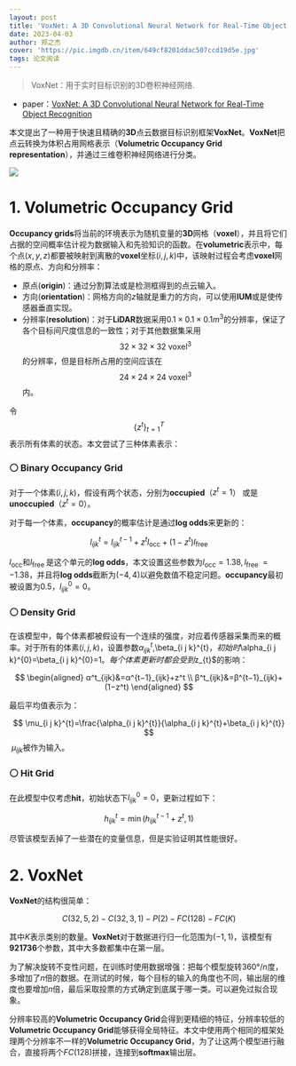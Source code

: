 ```yaml
---
layout: post
title: 'VoxNet: A 3D Convolutional Neural Network for Real-Time Object Recognition'
date: 2023-04-03
author: 郑之杰
cover: 'https://pic.imgdb.cn/item/649cf8201ddac507ccd19d5e.jpg'
tags: 论文阅读
---
```


> VoxNet：用于实时目标识别的3D卷积神经网络.

- paper：[VoxNet: A 3D Convolutional Neural Network for Real-Time Object Recognition](https://ieeexplore.ieee.org/document/7353481)

本文提出了一种用于快速且精确的**3D**点云数据目标识别框架**VoxNet**。**VoxNet**把点云转换为体积占用网格表示（**Volumetric Occupancy Grid representation**），并通过三维卷积神经网络进行分类。

![](https://pic.imgdb.cn/item/649cf8b11ddac507ccd27e3c.jpg)

# 1. Volumetric Occupancy Grid

**Occupancy grids**将当前的环境表示为随机变量的**3D**网格（**voxel**），并且将它们占据的空间概率估计视为数据输入和先验知识的函数。在**volumetric**表示中，每个点$(x, y, z)$都要被映射到离散的**voxel**坐标$(i, j, k)$中，该映射过程会考虑**voxel**网格的原点、方向和分辨率：
- 原点(**origin**)：通过分割算法或是检测框得到的点云输入。
- 方向(**orientation**)：网格方向的$z$轴就是重力的方向，可以使用**IUM**或是使传感器垂直实现。
- 分辨率(**resolution**)：对于**LiDAR**数据采用$0.1×0.1×0.1m^3$的分辨率，保证了各个目标间尺度信息的一致性；对于其他数据集采用$$32×32×32 \text{ voxel}^3$$的分辨率，但是目标所占用的空间应该在$$24×24×24 \text{ voxel}^3$$内。

令$$\left\{z^{t}\right\}_{t=1}^{T}$$表示所有体素的状态。本文尝试了三种体素表示：

### ⚪ Binary Occupancy Grid

对于一个体素$(i, j, k)$，假设有两个状态，分别为**occupied**（$z^{t}=1$） 或是 **unoccupied**（$z^{t}=0$）。

对于每一个体素，**occupancy**的概率估计是通过**log odds**来更新的：

$$
l_{i j k}^{t}=l_{i j k}^{t-1}+z^{t} l_{\mathrm{occ}}+\left(1-z^{t}\right) l_{\text {free }}
$$
 
$l_{\mathrm{occ}}$和$l_{\text {free }}$是这个单元的**log odds**，本文设置这些参数为$l_{\mathrm{occ}}=1.38, l_{\text {free }}=−1.38$，并且将**log odds**截断为$(-4,4)$以避免数值不稳定问题。**occupancy**最初被设置为$0.5$，$l_{i j k}^{0}=0$。

### ⚪ Density Grid

在该模型中，每个体素都被假设有一个连续的强度，对应着传感器采集而来的概率。对于所有的体素$(i, j, k)$，设置参数$\alpha_{i j k}^{t},$\beta_{i j k}^{t}$，初始时$\alpha_{i j k}^{0}=\beta_{i j k}^{0}=1$。每个体素更新时都会受到$z_{t}$的影响：

$$
\begin{aligned}
α^t_{ijk}&=α^{t−1}_{ijk}+z^t \\
β^t_{ijk}&=β^{t−1}_{ijk}+(1−z^t)
\end{aligned}
$$
 

最后平均值表示为：

$$
\mu_{i j k}^{t}=\frac{\alpha_{i j k}^{t}}{\alpha_{i j k}^{t}+\beta_{i j k}^{t}}
$$
​
$\mu_{i j k}$被作为输入。

### ⚪ Hit Grid

在此模型中仅考虑**hit**，初始状态下$l_{i j k}^{0}=0$，更新过程如下：


$$
h_{i j k}^{t}=\min \left(h_{i j k}^{t-1}+z^{t}, 1\right)
$$

尽管该模型丢掉了一些潜在的变量信息，但是实验证明其性能很好。

# 2. VoxNet

**VoxNet**的结构很简单：

$$
C(32, 5, 2)−C(32, 3, 1)−P(2)−FC(128)−FC(K)
$$

其中$K$表示类别的数量。**VoxNet**对于数据进行归一化范围为$(-1,1)$，该模型有**921736**个参数，其中大多数都集中在第一层。

为了解决旋转不变性问题，在训练时使用数据增强：把每个模型旋转$360°/n$度，多增加了$n$倍的数据。在测试的时候，每个目标的输入的角度也不同，输出层的维度也要增加$n$倍，最后采取投票的方式确定到底属于哪一类。可以避免过拟合现象。

分辨率较高的**Volumetric Occupancy Grid**会得到更精细的特征，分辨率较低的**Volumetric Occupancy Grid**能够获得全局特征。本文中使用两个相同的框架处理两个分辨率不一样的**Volumetric Occupancy Grid**，为了让这两个模型进行融合，直接将两个$FC(128)$拼接，连接到**softmax**输出层。


